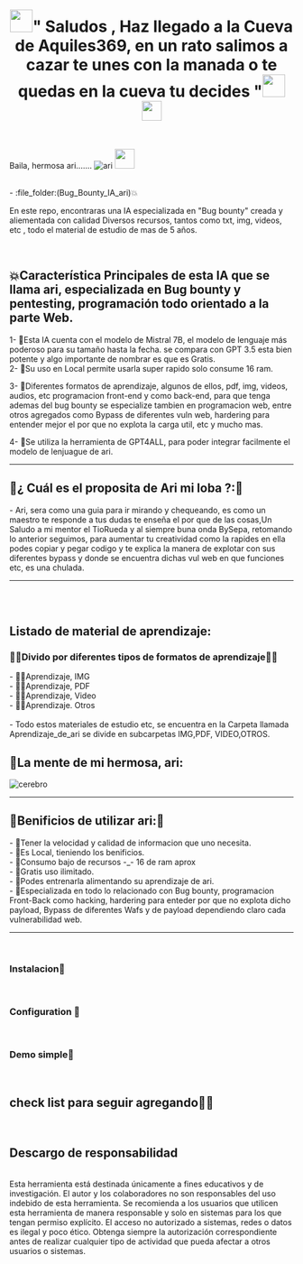 <h1 align="center"><img height="40" src="https://github.com/7oSkaaa/7oSkaaa/blob/main/Images/about_me.gif?raw=true">" Saludos , Haz llegado a la Cueva de Aquiles369, en un rato salimos a cazar te unes con la manada o te quedas en la cueva tu decides "<img height="40" src="https://github.com/7oSkaaa/7oSkaaa/blob/main/Images/about_me.gif?raw=true"><img height="35" src="https://user-images.githubusercontent.com/73097560/115834477-dbab4500-a447-11eb-908a-139a6edaec5c.gif">
</h1></h1></p>
<br>




Baila, hermosa ari....... ![ari](https://github.com/user-attachments/assets/07940d38-e571-480f-92f3-4915f6b919d0) 
<img height="35" src="https://user-images.githubusercontent.com/73097560/115834477-dbab4500-a447-11eb-908a-139a6edaec5c.gif">

<br>
- :file_folder:(Bug_Bounty_IA_ari)💥
<p>  
En este repo, encontraras una IA especializada en "Bug bounty" creada y aliementada con calidad Diversos  recursos, tantos como txt, img, videos, etc , todo el material de estudio de mas de 5 años.<br></p>  
<br>
<h2> 💥Característica Principales de esta IA que se llama ari, especializada en Bug bounty y pentesting, programación todo orientado a la parte Web.</h2>
 1- 🙊Esta IA cuenta con el modelo de Mistral 7B, el modelo de lenguaje más poderoso para su tamaño hasta la fecha. se compara con GPT 3.5 esta bien potente y algo importante de nombrar es que es Gratis.<br

 2- 🙊Su uso en Local permite usarla super rapido solo consume 16 ram.<br>

 3- 🙊Diferentes formatos de aprendizaje, algunos de ellos, pdf, img, videos, audios, etc programacion front-end y como back-end, para que tenga ademas del bug bounty se especialize tambien en programacion web, entre otros agregados como Bypass de diferentes vuln web, hardering para entender mejor el por que no explota la carga util, etc y mucho mas.<br>

4- 🙊Se utiliza la herramienta de GPT4ALL, para poder integrar facilmente el modelo de lenjuague de ari.
<br>
<hr> 
<h2>👀¿ Cuál es el proposita de Ari mi loba ?:👀</h2> 
- Ari, sera como una guia para ir mirando y chequeando, es como un maestro te responde a tus dudas te enseña el por que de las cosas,Un Saludo a mi mentor el TioRueda y al siempre buna onda BySepa, retomando lo anterior seguimos,  para aumentar tu creatividad como la rapides en ella podes copiar y pegar codigo y te explica la manera de explotar con sus diferentes bypass y donde se encuentra dichas vul web en que funciones etc, es una chulada. 

<hr> 

<br>



 <br>

<h2> Listado de material de aprendizaje: </h2>

<h3> 🧙‍♂Divido por diferentes tipos de formatos de aprendizaje🧙‍♂</h3>
- 🧙‍♂️Aprendizaje, IMG<br>
- 🧙‍♂️Aprendizaje, PDF<br>
- 🧙‍♂️Aprendizaje, Video<br>
- 🧙‍♂️Aprendizaje. Otros<br>
  <br>
- Todo estos materiales de estudio etc, se encuentra en la Carpeta llamada Aprendizaje_de_ari se divide en subcarpetas IMG,PDF, VIDEO,OTROS.
<h2>🤖La mente de mi hermosa, ari: </h2>
<p align="center">

 ![cerebro](https://github.com/user-attachments/assets/d88fb21c-d2df-4e69-a80b-565e359a0905)
 
</p>
<hr> 

<h2>🤖Benificios de utilizar ari:🤖</h2>
- 🤖Tener la velocidad y calidad de informacion que uno necesita. <br>
- 🤖Es Local, tieniendo los benificios. <br>
- 🤖Consumo bajo de recursos -_- 16 de ram aprox <br>
- 🤖Gratis uso ilimitado. <br>
- 🤖Podes entrenarla alimentando su aprendizaje de ari. <br>
- 🤖Especializada en todo lo relacionado con Bug bounty, programacion Front-Back como hacking, hardering para enteder por que no explota dicho payload, Bypass de diferentes Wafs y de 
     payload dependiendo claro cada vulnerabilidad web.  
<hr> 
 <br>
 
<h3>Instalacion🔨</h3> <br>
<h3>Configuration 🔧 </h3>  <br>
<h3>Demo simple🎥</h3> <br>
<h2>check list para seguir agregando🧙‍♂️</h2> <br>
<h2>Descargo de responsabilidad</h2> <br>
Esta herramienta está destinada únicamente a fines educativos y de investigación. El autor y los colaboradores no son responsables del uso indebido de esta herramienta. Se recomienda a los usuarios que utilicen esta herramienta de manera responsable y solo en sistemas para los que tengan permiso explícito. El acceso no autorizado a sistemas, redes o datos es ilegal y poco ético. Obtenga siempre la autorización correspondiente antes de realizar cualquier tipo de actividad que pueda afectar a otros usuarios o sistemas.
 <br>


